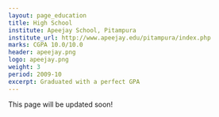 ```yaml
---
layout: page_education
title: High School
institute: Apeejay School, Pitampura
institute_url: http://www.apeejay.edu/pitampura/index.php
marks: CGPA 10.0/10.0
header: apeejay.png
logo: apeejay.png
weight: 3
period: 2009-10
excerpt: Graduated with a perfect GPA
---
```

This page will be updated soon!